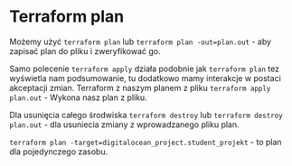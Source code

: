 # Terraform plan
Możemy użyć `terraform plan` lub `terraform plan -out=plan.out` - aby zapisać plan do pliku i zweryfikować go.

Samo polecenie `terraform apply` działa podobnie jak `terraform plan` tez wyświetla nam podsumowanie, tu dodatkowo mamy interakcje w postaci akceptacji zmian. Terraform z naszym planem z pliku `terraform apply plan.out` - Wykona nasz plan z pliku.

Dla usunięcia całego środwiska `terraform destroy` lub `terraform destroy plan.out` - dla usuniecia zmiany z wprowadzanego pliku plan.

`terraform plan -target=digitalocean_project.student_projekt` - to plan dla pojedynczego zasobu.